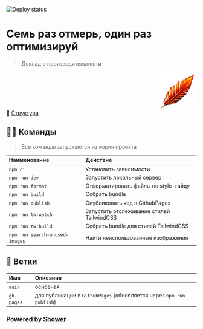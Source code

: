 ![Deploy status](https://github.com/d-rusakov-wp/perf/actions/workflows/deploy.yml/badge.svg?branch=main&event=push)

# Семь раз отмерь, один раз оптимизируй

> Доклад о производительности

<img align="right" src="./themes/tw/images/logo.png" width="100" height="100" alt="Логотип" title="Логотип">

<br>
<br>
<br>
<br>
<br>

📖 [Структура](./docs/structure.md)

## 🐱‍💻 Команды

> Все команды запускаются из корня проекта

| Наименование                   | Действие                                  |
| :----------------------------- | :---------------------------------------- |
| `npm ci`                       | Установить зависимости                    |
| `npm run dev`                  | Запустить локальный сервер                |
| `npm run format`               | Отформатировать файлы по style-гайду      |
| `npm run build`                | Собрать bundle                            |
| `npm run publish`              | Опубликовать код в GithubPages            |
| `npm run tw:watch`             | Запустить отслеживание стилей TailwindCSS |
| `npm run tw:build`             | Собрать bundle для стилей TailwindCSS     |
| `npm run search-unused-images` | Найти неиспользованные изображения        |

## 🌿 Ветки

| Имя        | Описание                                                             |
| :--------- | :------------------------------------------------------------------- |
| `main`     | основная                                                             |
| `gh-pages` | для публикации в `GithubPages` (обновляется через `npm run publish`) |

### Powered by [Shower](https://github.com/shower/shower)
